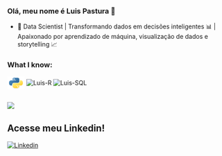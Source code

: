 ### Olá, meu nome é Luis Pastura 👋
- 🚀 Data Scientist | Transformando dados em decisões inteligentes 📊 | Apaixonado por aprendizado de máquina, visualização de dados e storytelling 📈

### What I know:
<div>
  <img align="center" alt="Luis-Python" height="30" width="40" src="https://raw.githubusercontent.com/devicons/devicon/master/icons/python/python-original.svg">
  <img align="center" alt="Luis-R" height="30" width="40"src="https://cdn.jsdelivr.net/gh/devicons/devicon@latest/icons/r/r-original.svg" />
  <img align="center" alt="Luis-SQL" height="30" width="40" src="https://cdn.jsdelivr.net/gh/devicons/devicon@latest/icons/azuresqldatabase/azuresqldatabase-original.svg" />
</div>

##

<div>
  <img height='130cm' src="https://github-readme-stats.vercel.app/api/top-langs/?username=luispastura&layout=compact&langs_count=16&theme=vue"/>
</div>

## Acesse meu Linkedin!

<div style="display: inline_block">
  
[![Linkedin](https://img.shields.io/badge/LinkedIn-0077B5?style=for-the-badge&logo=linkedin&logoColor=white)](https://www.linkedin.com/in/luis-carlos-pastura-macedo-800b52242/)
</div><br/>
    

    
